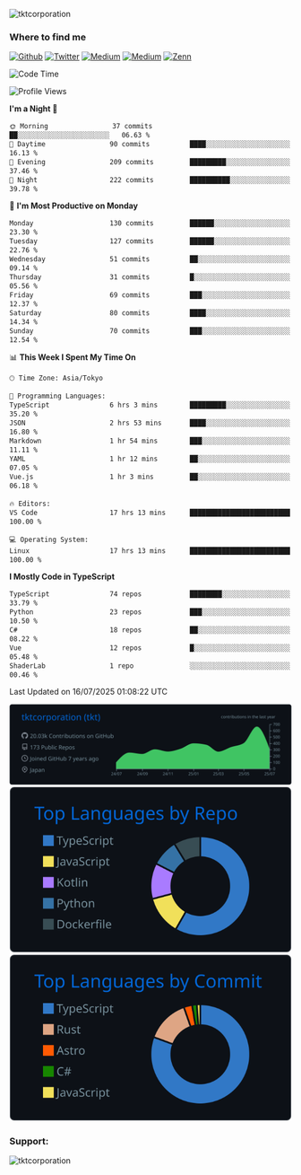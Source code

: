 <p align="left"> <img src="https://komarev.com/ghpvc/?username=tktcorporation&label=Profile%20views&color=0e75b6&style=flat" alt="tktcorporation" /> </p>

<h3>Where to find me</h3>
<p>
<a href="https://github.com/tktcorporation" target="_blank"><img alt="Github" src="https://img.shields.io/badge/GitHub-%2312100E.svg?&style=for-the-badge&logo=Github&logoColor=white" /></a>
<a href="https://twitter.com/tktcorporation" target="_blank"><img alt="Twitter" src="https://img.shields.io/badge/twitter-%231DA1F2.svg?&style=for-the-badge&logo=twitter&logoColor=white" /></a>
<a href="https://www.linkedin.com/in/tktcorporation" target="_blank"><img alt="Medium" src="https://img.shields.io/badge/linkdin-0a66c2.svg?&style=for-the-badge&logo=linkedin&logoColor=white" /></a>
<a href="https://qiita.com/tktcorporation" target="_blank"><img alt="Medium" src="https://img.shields.io/badge/qiita-55C500.svg?&style=for-the-badge&logo=qiita&logoColor=white" /></a>
<a href="https://zenn.dev/tktcorporation" target="_blank"><img alt="Zenn" src="https://img.shields.io/badge/Zenn-3EA8FF.svg?&style=for-the-badge&logo=Zenn&logoColor=white" /></a>
</p>
  
<!--START_SECTION:waka-->
![Code Time](http://img.shields.io/badge/Code%20Time-2%2C549%20hrs%203%20mins-blue)

![Profile Views](http://img.shields.io/badge/Profile%20Views-0-blue)

**I'm a Night 🦉** 

```text
🌞 Morning                37 commits          ██░░░░░░░░░░░░░░░░░░░░░░░   06.63 % 
🌆 Daytime                90 commits          ████░░░░░░░░░░░░░░░░░░░░░   16.13 % 
🌃 Evening                209 commits         █████████░░░░░░░░░░░░░░░░   37.46 % 
🌙 Night                  222 commits         ██████████░░░░░░░░░░░░░░░   39.78 % 
```
📅 **I'm Most Productive on Monday** 

```text
Monday                   130 commits         ██████░░░░░░░░░░░░░░░░░░░   23.30 % 
Tuesday                  127 commits         ██████░░░░░░░░░░░░░░░░░░░   22.76 % 
Wednesday                51 commits          ██░░░░░░░░░░░░░░░░░░░░░░░   09.14 % 
Thursday                 31 commits          █░░░░░░░░░░░░░░░░░░░░░░░░   05.56 % 
Friday                   69 commits          ███░░░░░░░░░░░░░░░░░░░░░░   12.37 % 
Saturday                 80 commits          ████░░░░░░░░░░░░░░░░░░░░░   14.34 % 
Sunday                   70 commits          ███░░░░░░░░░░░░░░░░░░░░░░   12.54 % 
```


📊 **This Week I Spent My Time On** 

```text
🕑︎ Time Zone: Asia/Tokyo

💬 Programming Languages: 
TypeScript               6 hrs 3 mins        █████████░░░░░░░░░░░░░░░░   35.20 % 
JSON                     2 hrs 53 mins       ████░░░░░░░░░░░░░░░░░░░░░   16.80 % 
Markdown                 1 hr 54 mins        ███░░░░░░░░░░░░░░░░░░░░░░   11.11 % 
YAML                     1 hr 12 mins        ██░░░░░░░░░░░░░░░░░░░░░░░   07.05 % 
Vue.js                   1 hr 3 mins         ██░░░░░░░░░░░░░░░░░░░░░░░   06.18 % 

🔥 Editors: 
VS Code                  17 hrs 13 mins      █████████████████████████   100.00 % 

💻 Operating System: 
Linux                    17 hrs 13 mins      █████████████████████████   100.00 % 
```

**I Mostly Code in TypeScript** 

```text
TypeScript               74 repos            ████████░░░░░░░░░░░░░░░░░   33.79 % 
Python                   23 repos            ███░░░░░░░░░░░░░░░░░░░░░░   10.50 % 
C#                       18 repos            ██░░░░░░░░░░░░░░░░░░░░░░░   08.22 % 
Vue                      12 repos            █░░░░░░░░░░░░░░░░░░░░░░░░   05.48 % 
ShaderLab                1 repo              ░░░░░░░░░░░░░░░░░░░░░░░░░   00.46 % 
```




 Last Updated on 16/07/2025 01:08:22 UTC
<!--END_SECTION:waka-->

[![](https://raw.githubusercontent.com/tktcorporation/tktcorporation/master/profile-summary-card-output/github_dark/0-profile-details.svg)](https://github.com/vn7n24fzkq/github-profile-summary-cards)
[![](https://raw.githubusercontent.com/tktcorporation/tktcorporation/master/profile-summary-card-output/github_dark/1-repos-per-language.svg)](https://github.com/vn7n24fzkq/github-profile-summary-cards) [![](https://raw.githubusercontent.com/tktcorporation/tktcorporation/master/profile-summary-card-output/github_dark/2-most-commit-language.svg)](https://github.com/vn7n24fzkq/github-profile-summary-cards)

<h3 align="left">Support:</h3>
<p><a href="https://www.buymeacoffee.com/tktcorporation"> <img align="left" src="https://cdn.buymeacoffee.com/buttons/v2/default-yellow.png" height="50" width="210" alt="tktcorporation" /></a></p><br><br>
